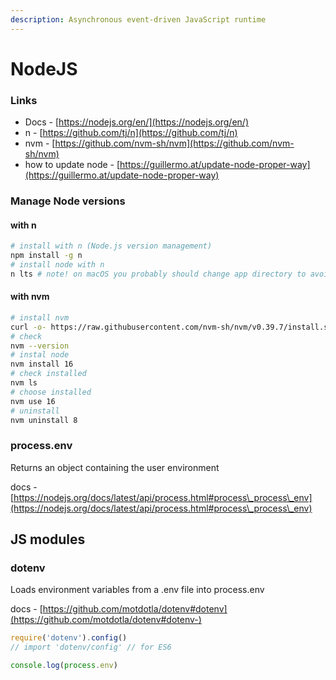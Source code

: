 ```yaml
---
description: Asynchronous event-driven JavaScript runtime
---
```


# NodeJS

### Links

* Docs - [https://nodejs.org/en/](https://nodejs.org/en/)
* n - [https://github.com/tj/n](https://github.com/tj/n)
* nvm - [https://github.com/nvm-sh/nvm](https://github.com/nvm-sh/nvm)
* how to update node - [https://guillermo.at/update-node-proper-way](https://guillermo.at/update-node-proper-way)

### Manage Node versions

#### with n

```bash
# install with n (Node.js version management)
npm install -g n
# install node with n
n lts # note! on macOS you probably should change app directory to avoid r/w restrictions
```

#### with nvm

```bash
# install nvm
curl -o- https://raw.githubusercontent.com/nvm-sh/nvm/v0.39.7/install.sh | bash
# check
nvm --version
# instal node
nvm install 16
# check installed
nvm ls
# choose installed
nvm use 16
# uninstall
nvm uninstall 8
```

### process.env

Returns an object containing the user environment

docs - [https://nodejs.org/docs/latest/api/process.html#process\_process\_env](https://nodejs.org/docs/latest/api/process.html#process\_process\_env)

## JS modules

### dotenv

Loads environment variables from a .env file into process.env

docs - [https://github.com/motdotla/dotenv#dotenv](https://github.com/motdotla/dotenv#dotenv-)

```javascript
require('dotenv').config()
// import 'dotenv/config' // for ES6

console.log(process.env)
```

